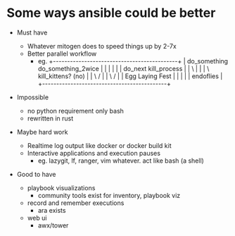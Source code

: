 # Some ways ansible could be better

- Must have
	- Whatever mitogen does to speed things up by 2-7x
	- Better parallel workflow
		- eg. 
	      +--------------------------------------------+
	      |   do_something          do_something_2wice |
	      |        |                      |            |
	      |     do_next             kill_process       |
	      |        \                      |            |
	      |         \               kill_kittens? (no) |
	      |          \                   /             |
	      |           \                 /              |
	      |             Egg Laying Fest                |
	      |                   |                        |
	      |               endoflies                    |
	      +--------------------------------------------+

- Impossible
	- no python requirement only bash
	- rewritten in rust

- Maybe hard work
	- Realtime log output like docker or docker build kit
	- Interactive applications and execution pauses
		- eg. lazygit, lf, ranger, vim whatever. act like bash (a shell)

- Good to have
	- playbook visualizations
		- community tools exist for inventory, playbook viz
	- record and remember executions
		- ara exists
	- web ui
		- awx/tower

